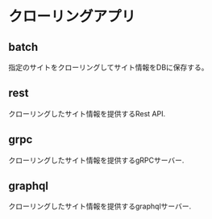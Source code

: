 # クローリングアプリ

## batch
指定のサイトをクローリングしてサイト情報をDBに保存する。

## rest
クローリングしたサイト情報を提供するRest API.

## grpc
クローリングしたサイト情報を提供するgRPCサーバー.

## graphql
クローリングしたサイト情報を提供するgraphqlサーバー.
